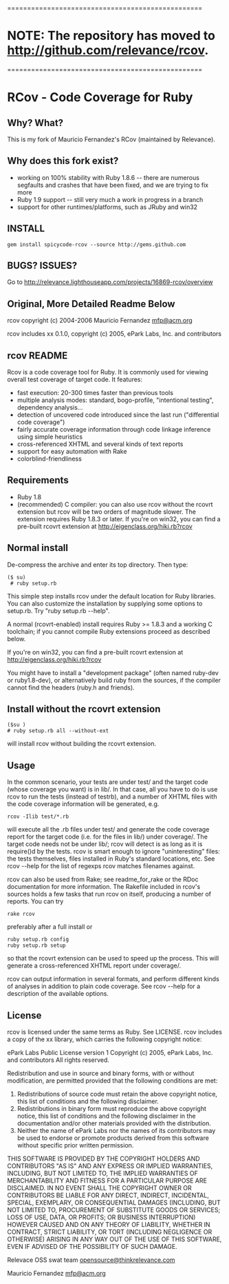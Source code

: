 =================================================
# NOTE: The repository has moved to http://github.com/relevance/rcov.   
=================================================

# RCov - Code Coverage for Ruby

## Why? What?

This is my fork of Mauricio Fernandez's RCov (maintained by Relevance).  

## Why does this fork exist?

* working on 100% stability with Ruby 1.8.6 -- there are numerous segfaults and crashes that have been fixed, and we are trying to fix more
* Ruby 1.9 support -- still very much a work in progress in a branch
* support for other runtimes/platforms, such as JRuby and win32

## INSTALL

	gem install spicycode-rcov --source http://gems.github.com

## BUGS? ISSUES?

Go to http://relevance.lighthouseapp.com/projects/16869-rcov/overview

## Original, More Detailed Readme Below

rcov  copyright (c) 2004-2006 Mauricio Fernandez <mfp@acm.org>

rcov includes xx 0.1.0, copyright (c) 2005, ePark Labs, Inc. and contributors 

## rcov README

Rcov is a code coverage tool for Ruby. It is commonly used for viewing overall test coverage of target code. It features:

* fast execution: 20-300 times faster than previous tools
* multiple analysis modes: standard, bogo-profile, "intentional testing",
  dependency analysis...
* detection of uncovered code introduced since the last run ("differential
  code coverage")
* fairly accurate coverage information through code linkage inference using 
  simple heuristics
* cross-referenced XHTML and several kinds of text reports
* support for easy automation with Rake
* colorblind-friendliness

## Requirements

* Ruby 1.8
* (recommended) C compiler: you can also use rcov without the rcovrt
  extension but rcov will be two orders of magnitude slower. The extension
  requires Ruby 1.8.3 or later.
  If you're on win32, you can find a pre-built rcovrt extension at
http://eigenclass.org/hiki.rb?rcov

## Normal install

De-compress the archive and enter its top directory.
Then type:

	($ su)
	 # ruby setup.rb

This simple step installs rcov under the default location for Ruby
libraries.  You can also customize the installation by supplying some
options to setup.rb.  Try "ruby setup.rb --help".

A normal (rcovrt-enabled) install requires Ruby >= 1.8.3 and a working C
toolchain; if you cannot compile Ruby extensions proceed as described below.

If you're on win32, you can find a pre-built rcovrt extension at http://eigenclass.org/hiki.rb?rcov

You might have to install a "development package" (often named ruby-dev or
ruby1.8-dev), or alternatively build ruby from the sources, if the compiler
cannot find the headers (ruby.h and friends).

## Install without the rcovrt extension

	($su )
	# ruby setup.rb all --without-ext

will install rcov without building the rcovrt extension.
  
## Usage

In the common scenario, your tests are under test/ and the target code
(whose coverage you want) is in lib/. In that case, all you have to do is
use rcov to run the tests (instead of testrb), and a number of XHTML files
with the code coverage information will be generated, e.g.

	rcov -Ilib test/*.rb

will execute all the .rb files under test/ and generate the code coverage
report for the target code (i.e. for the files in lib/) under coverage/. The
target code needs not be under lib/; rcov will detect is as long as it is
require()d by the tests. rcov is smart enough to ignore "uninteresting"
files: the tests themselves, files installed in Ruby's standard locations,
etc.  See  rcov --help  for the list of regexps rcov matches filenames
against.

rcov can also be used from Rake; see readme_for_rake or the RDoc documentation
for more information.  The Rakefile included in rcov's sources holds a few
tasks that run rcov on itself, producing a number of reports. You can try

	rake rcov

  preferably after a full install or

	ruby setup.rb config
	ruby setup.rb setup

so that the rcovrt extension can be used to speed up the process.
This will generate a cross-referenced XHTML report under coverage/.

rcov can output information in several formats, and perform different kinds
of analyses in addition to plain code coverage.  See  rcov --help  for a
description of the available options.

## License

rcov is licensed under the same terms as Ruby. See LICENSE.
rcov includes a copy of the xx library, which carries the following
copyright notice:

ePark Labs Public License version 1
Copyright (c) 2005, ePark Labs, Inc. and contributors
All rights reserved.

Redistribution and use in source and binary forms, with or without modification,
are permitted provided that the following conditions are met:

1. Redistributions of source code must retain the above copyright notice, this
   list of conditions and the following disclaimer.
2. Redistributions in binary form must reproduce the above copyright notice,
   this list of conditions and the following disclaimer in the documentation
   and/or other materials provided with the distribution.
3. Neither the name of ePark Labs nor the names of its contributors may be
   used to endorse or promote products derived from this software without
   specific prior written permission.

THIS SOFTWARE IS PROVIDED BY THE COPYRIGHT HOLDERS AND CONTRIBUTORS "AS IS" AND
ANY EXPRESS OR IMPLIED WARRANTIES, INCLUDING, BUT NOT LIMITED TO, THE IMPLIED
WARRANTIES OF MERCHANTABILITY AND FITNESS FOR A PARTICULAR PURPOSE ARE
DISCLAIMED. IN NO EVENT SHALL THE COPYRIGHT OWNER OR CONTRIBUTORS BE LIABLE FOR
ANY DIRECT, INDIRECT, INCIDENTAL, SPECIAL, EXEMPLARY, OR CONSEQUENTIAL DAMAGES
(INCLUDING, BUT NOT LIMITED TO, PROCUREMENT OF SUBSTITUTE GOODS OR SERVICES;
LOSS OF USE, DATA, OR PROFITS; OR BUSINESS INTERRUPTION) HOWEVER CAUSED AND ON
ANY THEORY OF LIABILITY, WHETHER IN CONTRACT, STRICT LIABILITY, OR TORT
(INCLUDING NEGLIGENCE OR OTHERWISE) ARISING IN ANY WAY OUT OF THE USE OF THIS
SOFTWARE, EVEN IF ADVISED OF THE POSSIBILITY OF SUCH DAMAGE.


Relevace OSS swat team <opensource@thinkrelevance.com>

Mauricio Fernandez <mfp@acm.org>
